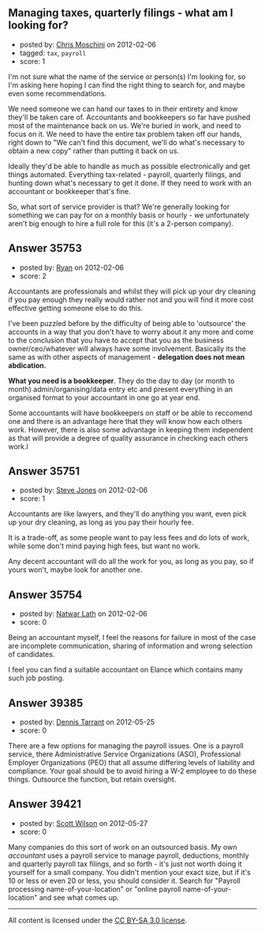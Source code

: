## Managing taxes, quarterly filings - what am I looking for?

- posted by: [Chris Moschini](https://stackexchange.com/users/-1/10656-chris-moschini) on 2012-02-06
- tagged: `tax`, `payroll`
- score: 1

I'm not sure what the name of the service or person(s) I'm looking for, so I'm asking here hoping I can find the right thing to search for, and maybe even some recommendations.

We need someone we can hand our taxes to in their entirety and know they'll be taken care of. Accountants and bookkeepers so far have pushed most of the maintenance back on us. We're buried in work, and need to focus on it. We need to have the entire tax problem taken off our hands, right down to "We can't find this document, we'll do what's necessary to obtain a new copy" rather than putting it back on us.

Ideally they'd be able to handle as much as possible electronically and get things automated. Everything tax-related - payroll, quarterly filings, and hunting down what's necessary to get it done. If they need to work with an accountant or bookkeeper that's fine.

So, what sort of service provider is that? We're generally looking for something we can pay for on a monthly basis or hourly - we unfortunately aren't big enough to hire a full role for this (it's a 2-person company).


## Answer 35753

- posted by: [Ryan](https://stackexchange.com/users/-1/465-ryan) on 2012-02-06
- score: 2

Accountants are professionals and whilst they will pick up your dry cleaning if you pay enough  they really would rather not and you will find it more cost effective getting someone else to do this.

I've been puzzled before by the difficulty of being able to 'outsource' the accounts in a way that you don't have to worry about it any more and come to the conclusion that you have to accept that you as the business owner/ceo/whatever will always have some involvement. Basically its the same as with other aspects of management - **delegation does not mean abdication.**

**What you need is a bookkeeper**. They do the day to day (or month to month) admin/organising/data entry etc and present everything in an organised format to your accountant in one go at year end.

Some accountants will have bookkeepers on staff or be able to reccomend one and there is an advantage here that they will know how each others work. However, there is also some advantage in keeping them independent as that will provide a degree of quality assurance in checking each others work.l


## Answer 35751

- posted by: [Steve Jones](https://stackexchange.com/users/-1/12985-steve-jones) on 2012-02-06
- score: 1

Accountants are like lawyers, and they'll do anything you want, even pick up your dry cleaning, as long as you pay their hourly fee.

It is a trade-off, as some people want to pay less fees and do lots of work, while some don't mind paying high fees, but want no work.

Any decent accountant will do all the work for you, as long as you pay, so if yours won't, maybe look for another one.


## Answer 35754

- posted by: [Natwar Lath](https://stackexchange.com/users/-1/15181-natwar-lath) on 2012-02-06
- score: 0

Being an accountant myself, I feel the reasons for failure in most of the case are incomplete communication, sharing of information and wrong selection of candidates.

I feel you can find a suitable accountant on Elance which contains many such job posting.



## Answer 39385

- posted by: [Dennis Tarrant](https://stackexchange.com/users/-1/18102-dennis-tarrant) on 2012-05-25
- score: 0

There are a few options for managing the payroll issues.
One is a payroll service, there Administrative Service Organizations (ASO), Professional Employer Organizations (PEO) that all assume differing levels of liability and compliance. Your goal should be to avoid hiring a W-2 employee to do these things. Outsource the function, but retain oversight.


## Answer 39421

- posted by: [Scott Wilson](https://stackexchange.com/users/-1/17652-scott-wilson) on 2012-05-27
- score: 0

Many companies do this sort of work on an outsourced basis.  My own *accountant* uses a payroll service to manage payroll, deductions, monthly and quarterly payroll tax filings, and so forth - it's just not worth doing it yourself for a small company.   You didn't mention your exact size, but if it's 10 or less or even 20 or less, you should consider it.  Search for "Payroll processing name-of-your-location" or "online payroll name-of-your-location" and see what comes up.



---

All content is licensed under the [CC BY-SA 3.0 license](https://creativecommons.org/licenses/by-sa/3.0/).
